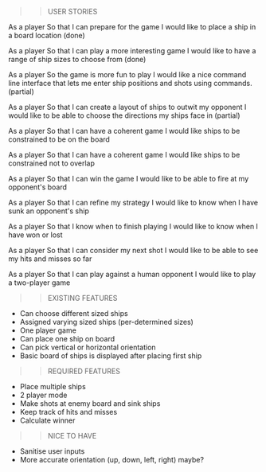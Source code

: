>> USER STORIES

As a player
So that I can prepare for the game
I would like to place a ship in a board location
(done)

As a player
So that I can play a more interesting game
I would like to have a range of ship sizes to choose from
(done)

As a player
So the game is more fun to play
I would like a nice command line interface that lets me enter ship positions and
shots using commands.
(partial)

As a player
So that I can create a layout of ships to outwit my opponent
I would like to be able to choose the directions my ships face in
(partial)

As a player
So that I can have a coherent game
I would like ships to be constrained to be on the board

As a player
So that I can have a coherent game
I would like ships to be constrained not to overlap

As a player
So that I can win the game
I would like to be able to fire at my opponent's board

As a player
So that I can refine my strategy
I would like to know when I have sunk an opponent's ship

As a player
So that I know when to finish playing
I would like to know when I have won or lost

As a player
So that I can consider my next shot
I would like to be able to see my hits and misses so far

As a player
So that I can play against a human opponent
I would like to play a two-player game

>> EXISTING FEATURES

- Can choose different sized ships
- Assigned varying sized ships (per-determined sizes)
- One player game
- Can place one ship on board
- Can pick vertical or horizontal orientation
- Basic board of ships is displayed after placing first ship

>> REQUIRED FEATURES

<!-- - Display board before first ship placed / Better display of board? -->
<!-- - Check to make sure ships are not off board -->
<!-- - Check to make sure ships are not overlapping -->
- Place multiple ships
- 2 player mode
- Make shots at enemy board and sink ships
- Keep track of hits and misses
- Calculate winner

>> NICE TO HAVE
- Sanitise user inputs
- More accurate orientation (up, down, left, right) maybe?




